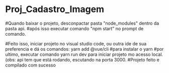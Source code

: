 # Proj_Cadastro_Imagem

#Quando baixar o projeto, desconpactar pasta "node_modules" dentro da pasta api.
#após isso executar comando "npm start" no prompt de comando. 

#Feito isso, iniciar projeto no visual studio code, ou outra ide de sua preferencia e dá os comandos: yarn add @vue/cli
#para instalar o yarn
#por ultimo, executar comando yarn run dev para iniciar projeto mo acesso local. (obs: api tem que está rodando, escutando na porta 3000.
#Projeto feito e compilado com sucesso
